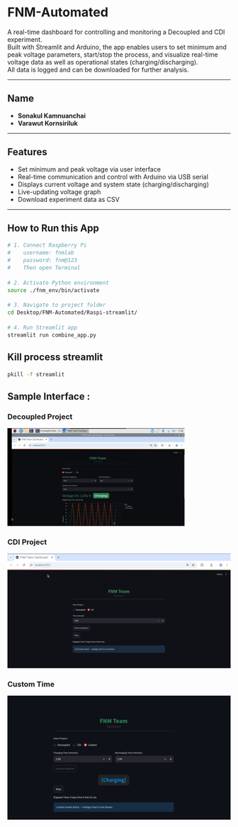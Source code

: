 # FNM-Automated

A real-time dashboard for controlling and monitoring a Decoupled and CDI experiment.  
Built with Streamlit and Arduino, the app enables users to set minimum and peak voltage parameters, start/stop the process, and visualize real-time voltage data as well as operational states (charging/discharging).  
All data is logged and can be downloaded for further analysis.

---

## Name
- **Sonakul Kamnuanchai**
- **Varawut Kornsiriluk**

---

## Features
- Set minimum and peak voltage via user interface
- Real-time communication and control with Arduino via USB serial
- Displays current voltage and system state (charging/discharging)
- Live-updating voltage graph
- Download experiment data as CSV

---

## How to Run this App

```bash
# 1. Connect Raspberry Pi
#    username: fnmlab
#    password: fnm@123
#    Then open Terminal

# 2. Activate Python environment
source ./fnm_env/bin/activate

# 3. Navigate to project folder
cd Desktop/FNM-Automated/Raspi-streamlit/

# 4. Run Streamlit app
streamlit run combine_app.py
```

## Kill process streamlit
```bash
pkill -f streamlit
```

## Sample Interface :
### Decoupled Project
![Demo](assets/decoupled.gif)

### CDI Project
![App Screenshot](assets/cdi_cap.jpg)

### Custom Time
![App Screenshot](assets/custom.PNG)